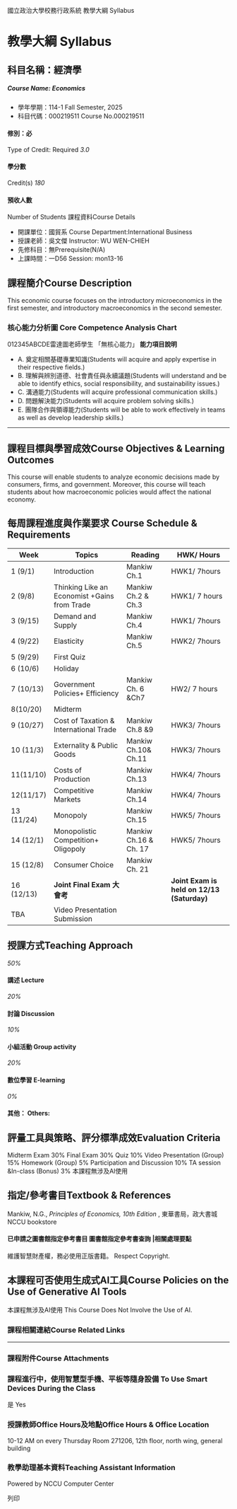 國立政治大學校務行政系統 教學大綱 Syllabus
# 教學大綱 Syllabus
##  科目名稱：經濟學 
#####  Course Name: Economics
  * 學年學期：114-1 Fall Semester, 2025 
  * 科目代碼：000219511 Course No.000219511


#### 修別：必
Type of Credit: Required 
_3.0_
#### 學分數
Credit(s)
_180_
#### 預收人數
Number of Students
課程資料Course Details
  * 開課單位：國貿系 Course Department:International Business 
  * 授課老師：吳文傑 Instructor: WU WEN-CHIEH 
  * 先修科目：無Prerequisite(N/A)
  * 上課時間：一D56 Session: mon13-16


##  課程簡介Course Description
This economic course focuses on the introductory microeconomics in the first semester, and introductory macroeconomics in the second semester.
###  核心能力分析圖 Core Competence Analysis Chart
012345ABCDE雷達圖老師學生
「無核心能力」 
**能力項目說明**
  * A. 奠定相關基礎專業知識(Students will acquire and apply expertise in their respective fields.)
  * B. 理解與辨別道德、社會責任與永續議題(Students will understand and be able to identify ethics, social responsibility, and sustainability issues.)
  * C. 溝通能力(Students will acquire professional communication skills.)
  * D. 問題解決能力(Students will acquire problem solving skills.)
  * E. 團隊合作與領導能力(Students will be able to work effectively in teams as well as develop leadership skills.)


* * *
##  課程目標與學習成效Course Objectives & Learning Outcomes 
This course will enable students to analyze economic decisions made by consumers, firms, and government. Moreover, this course will teach students about how macroeconomic policies would affect the national economy.
##  每周課程進度與作業要求 Course Schedule & Requirements
**Week** |  **Topics** |  **Reading** |  **HWK/ Hours**  
---|---|---|---  
1 (9/1) |  Introduction |  Mankiw Ch.1 |  HWK1/ 7hours  
2 (9/8) |  Thinking Like an Economist +Gains from Trade |  Mankiw Ch.2 & Ch.3 |  HWK1/ 7 hours  
3 (9/15) |  Demand and Supply |  Mankiw Ch.4 |  HWK1/ 7hours  
4 (9/22) |  Elasticity |  Mankiw Ch.5 |  HWK2/ 7hours  
5 (9/29) |  First Quiz |  |   
6 (10/6) |  Holiday |  |   
7 (10/13) |  Government Policies+ Efficiency |  Mankiw Ch. 6 &Ch7 |  HW2/ 7 hours  
8(10/20) |  Midterm |  |   
9 (10/27) |  Cost of Taxation & International Trade |  Mankiw Ch.8 &9 |  HWK3/ 7hours  
10 (11/3) |  Externality & Public Goods |  Mankiw Ch.10& Ch.11 |  HWK3/ 7hours  
11(11/10) |  Costs of Production |  Mankiw Ch.13 |  HWK4/ 7hours  
12(11/17) |  Competitive Markets |  Mankiw Ch.14 |  HWK4/ 7hours  
13 (11/24) |  Monopoly |  Mankiw Ch.15 |  HWK5/ 7hours  
14 (12/1) |  Monopolistic Competition+ Oligopoly |  Mankiw Ch.16 & Ch. 17 |  HWK5/ 7hours  
15 (12/8) |  Consumer Choice |  Mankiw Ch. 21 |   
16 (12/13) |  **Joint Final Exam 大會考** |  |  **Joint Exam is held on 12/13 (Saturday)**  
TBA |  Video Presentation Submission |  |   
##  授課方式Teaching Approach
_50%_
####  講述 Lecture
_20%_
####  討論 Discussion
_10%_
####  小組活動 Group activity
_20%_
####  數位學習 E-learning
_0%_
####  其他： Others:
##  評量工具與策略、評分標準成效Evaluation Criteria
Midterm Exam 30%
Final Exam 30%
Quiz 10% 
Video Presentation (Group) 15%
Homework (Group) 5%
Participation and Discussion 10%
TA session &In-class (Bonus) 3%
本課程無涉及AI使用
##  指定/參考書目Textbook & References
Mankiw, N.G., _Principles of Economics, 10th Edition_ , 東華書局，政大書城 NCCU bookstore
####  已申請之圖書館指定參考書目  圖書館指定參考書查詢 |相關處理要點
維護智慧財產權，務必使用正版書籍。 Respect Copyright.
##  本課程可否使用生成式AI工具Course Policies on the Use of Generative AI Tools
本課程無涉及AI使用 This Course Does Not Involve the Use of AI.
###  課程相關連結Course Related Links
* * *
###  課程附件Course Attachments
###  課程進行中，使用智慧型手機、平板等隨身設備 To Use Smart Devices During the Class
是  Yes
###  授課教師Office Hours及地點Office Hours & Office Location
10-12 AM on every Thursday
Room 271206, 12th floor, north wing, general building
###  教學助理基本資料Teaching Assistant Information
Powered by NCCU Computer Center
  
列印
